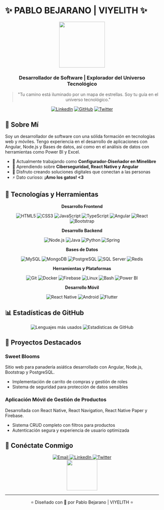 # ✨ PABLO BEJARANO | VIYELITH ✨

<div align="center">
  <img src="https://media.giphy.com/media/v1.Y2lkPTc5MGI3NjExNzk2OTI5OTZlNzMxODhjZDYzOGJkMGEzM2NhMDNlYWU0YzgyZmE2YiZlcD12MV9pbnRlcm5hbF9naWZzX2dpZklkJmN0PWc/l0Iyk1ANOZub2wXF6/giphy.gif" width="150" />
  
  <h3>Desarrollador de Software | Explorador del Universo Tecnológico</h3>
  
  > "Tu camino está iluminado por un mapa de estrellas. Soy tu guía en el universo tecnológico." 
  
  [![LinkedIn](https://img.shields.io/badge/-LinkedIn-8a4fff?style=for-the-badge&logo=linkedin&logoColor=white)](https://linkedin.com/in/pablito-awa)
  [![GitHub](https://img.shields.io/badge/-GitHub-8a4fff?style=for-the-badge&logo=github&logoColor=white)](https://github.com/pablitoawa)
  [![Twitter](https://img.shields.io/badge/-Twitter-8a4fff?style=for-the-badge&logo=twitter&logoColor=white)](https://twitter.com/pablito_awa)
</div>

## 🌌 Sobre Mí

Soy un desarrollador de software con una sólida formación en tecnologías web y móviles. Tengo experiencia en el desarrollo de aplicaciones con Angular, Node.js y Bases de datos, así como en el análisis de datos con herramientas como Power BI y Excel.

- 🔭 Actualmente trabajando como **Configurador-Diseñador en Minelibre**
- 🌱 Aprendiendo sobre **Ciberseguridad, React Native y Angular**
- 💫 Disfruto creando soluciones digitales que conectan a las personas
- ⚡ Dato curioso: **¡Amo los gatos! <3**

## 🚀 Tecnologías y Herramientas

<div align="center">

**Desarrollo Frontend**

![HTML5](https://img.shields.io/badge/-HTML5-E34F26?style=for-the-badge&logo=html5&logoColor=white)
![CSS3](https://img.shields.io/badge/-CSS3-1572B6?style=for-the-badge&logo=css3&logoColor=white)
![JavaScript](https://img.shields.io/badge/-JavaScript-F7DF1E?style=for-the-badge&logo=javascript&logoColor=black)
![TypeScript](https://img.shields.io/badge/-TypeScript-3178C6?style=for-the-badge&logo=typescript&logoColor=white)
![Angular](https://img.shields.io/badge/-Angular-DD0031?style=for-the-badge&logo=angular&logoColor=white)
![React](https://img.shields.io/badge/-React-61DAFB?style=for-the-badge&logo=react&logoColor=black)
![Bootstrap](https://img.shields.io/badge/-Bootstrap-7952B3?style=for-the-badge&logo=bootstrap&logoColor=white)

**Desarrollo Backend**

![Node.js](https://img.shields.io/badge/-Node.js-339933?style=for-the-badge&logo=nodedotjs&logoColor=white)
![Java](https://img.shields.io/badge/-Java-007396?style=for-the-badge&logo=java&logoColor=white)
![Python](https://img.shields.io/badge/-Python-3776AB?style=for-the-badge&logo=python&logoColor=white)
![Spring](https://img.shields.io/badge/-Spring-6DB33F?style=for-the-badge&logo=spring&logoColor=white)

**Bases de Datos**

![MySQL](https://img.shields.io/badge/-MySQL-4479A1?style=for-the-badge&logo=mysql&logoColor=white)
![MongoDB](https://img.shields.io/badge/-MongoDB-47A248?style=for-the-badge&logo=mongodb&logoColor=white)
![PostgreSQL](https://img.shields.io/badge/-PostgreSQL-336791?style=for-the-badge&logo=postgresql&logoColor=white)
![SQL Server](https://img.shields.io/badge/-SQL_Server-CC2927?style=for-the-badge&logo=microsoft-sql-server&logoColor=white)
![Redis](https://img.shields.io/badge/-Redis-DC382D?style=for-the-badge&logo=redis&logoColor=white)

**Herramientas y Plataformas**

![Git](https://img.shields.io/badge/-Git-F05032?style=for-the-badge&logo=git&logoColor=white)
![Docker](https://img.shields.io/badge/-Docker-2496ED?style=for-the-badge&logo=docker&logoColor=white)
![Firebase](https://img.shields.io/badge/-Firebase-FFCA28?style=for-the-badge&logo=firebase&logoColor=black)
![Linux](https://img.shields.io/badge/-Linux-FCC624?style=for-the-badge&logo=linux&logoColor=black)
![Bash](https://img.shields.io/badge/-Bash-4EAA25?style=for-the-badge&logo=gnu-bash&logoColor=white)
![Power BI](https://img.shields.io/badge/-Power_BI-F2C811?style=for-the-badge&logo=power-bi&logoColor=black)

**Desarrollo Móvil**

![React Native](https://img.shields.io/badge/-React_Native-61DAFB?style=for-the-badge&logo=react&logoColor=black)
![Android](https://img.shields.io/badge/-Android-3DDC84?style=for-the-badge&logo=android&logoColor=white)
![Flutter](https://img.shields.io/badge/-Flutter-02569B?style=for-the-badge&logo=flutter&logoColor=white)

</div>

## 📊 Estadísticas de GitHub

<div align="center">
  <img src="https://github-readme-stats.vercel.app/api/top-langs?username=pablitoawa&show_icons=true&theme=dracula&locale=es&layout=compact" alt="Lenguajes más usados" />
  
  <img src="https://github-readme-stats.vercel.app/api?username=pablitoawa&show_icons=true&theme=dracula&locale=es" alt="Estadísticas de GitHub" />
</div>

## 🌠 Proyectos Destacados

### Sweet Blooms
Sitio web para panadería asiática desarrollado con Angular, Node.js, Bootstrap y PostgreSQL.
- Implementación de carrito de compras y gestión de roles
- Sistema de seguridad para protección de datos sensibles

### Aplicación Móvil de Gestión de Productos
Desarrollada con React Native, React Navigation, React Native Paper y Firebase.
- Sistema CRUD completo con filtros para productos
- Autenticación segura y experiencia de usuario optimizada

## 👾 Conéctate Conmigo

<div align="center">
  <a href="mailto:pablo77080302@hotmail.com">
    <img src="https://img.shields.io/badge/-Correo-0078D4?style=for-the-badge&logo=microsoft-outlook&logoColor=white" alt="Email" />
  </a>
  <a href="https://linkedin.com/in/pablito-awa">
    <img src="https://img.shields.io/badge/-LinkedIn-0A66C2?style=for-the-badge&logo=linkedin&logoColor=white" alt="LinkedIn" />
  </a>
  <a href="https://twitter.com/pablito_awa">
    <img src="https://img.shields.io/badge/-Twitter-1DA1F2?style=for-the-badge&logo=twitter&logoColor=white" alt="Twitter" />
  </a>
</div>

<div align="center">
  <img src="https://media.giphy.com/media/v1.Y2lkPTc5MGI3NjExMDMzYWI3ZDYwYTlmYmVlMTliNzRiZjkyZGU3YjBmZWQ4YTI3MGFlOCZlcD12MV9pbnRlcm5hbF9naWZzX2dpZklkJmN0PWc/tBDNYgDVS87qE/giphy.gif" width="100" />
</div>

---

<p align="center">⭐ Diseñado con 💜 por Pablo Bejarano | VIYELITH ⭐</p>
